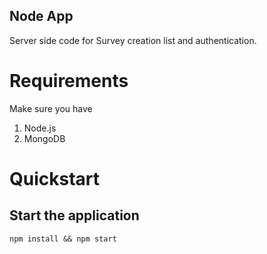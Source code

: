 ## Node App
Server side code for Survey creation list and authentication.
# Requirements
Make sure you have 
  1. Node.js 
  2. MongoDB
# Quickstart
## Start the application

```
npm install && npm start
```
